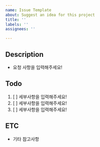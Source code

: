 ```yaml
---
name: Issue Template
about: Suggest an idea for this project
title: ''
labels: ''
assignees: ''

---
```


## Description
- 요청 사항을 입력해주세요!

## Todo
1. [ ] 세부사항을 입력해주세요!
2. [ ] 세부사항을 입력해주세요!
3. [ ] 세부사항을 입력해주세요!

## ETC
- 기타 참고사항
